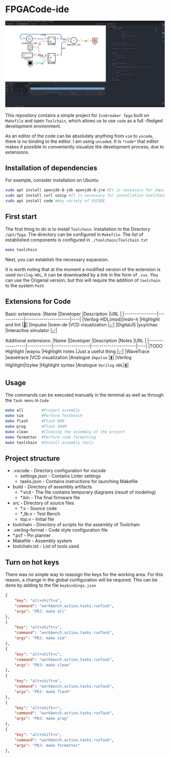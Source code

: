 # FPGACode-ide

![](assets/2022-05-27-01-22-30.png)

This repository contains a simple project for `Icebreaker fpga` built on `Makefile` and open `Toolchain`, which allows us to use `code` as a full -fledged development environment.

As an editor of the code can be absolutely anything from `vim` to `vscode`, there is no binding to the editor. I am using `uncoded`. It is `*code*` that editor makes it possible to conveniently visualize the development process, due to extensions.

## Installation of dependencies

For example, consider installation on Ubuntu

```bash
sudo apt install openjdk-8-jdk openjdk-8-jre #It is necessary for impulse and verilog-format
sudo apt install curl unzip #It is necessary for installation toolchain
sudo apt install code #Any variety of VSCODE
```

## First start

The first thing to do is to install `Toolchain`. Installation to the Directory `/opt/fpga`. The directory can be configured in `Makefile`.
The list of established components is configured in `./toolchain/Toolchain.txt`
```bash
make toolchain
```
Next, you can establish the necessary expansion.

It is worth noting that at the moment a modified version of the extension is used `Verilog-HDL`, it can be downloaded by a link in the form of `.vsx`. You can use the Origenal version, but this will require the addition of `toolchain` to the system `Path`

## Extensions for Code

Basic extensions:
|Name           |Developer   |Description           |URL |
|----------------|------------|----------------------|----|
|Verilog-HDL(mod)|mshr-h      |Highlight and lint    |[🔽](https://github.com/MuratovAS/vscode-verilog-hdl-support)|
|Impulse         |toem-de     |VCD visualization     |[✅](https://open-vsx.org/extension/toem-de/impulse)|
|DigitalJS       |yuyichao    |Interactive simulator |[✅](https://open-vsx.org/extension/yuyichao/digitaljs)|

Additional extensions:
|Name             |Developer   |Description       |Notes                 |URL |
|-----------------|------------|------------------|----------------------|----|
|TODO Highlight   |wayou       |Highlight notes   |Just a useful thing   |[✅](https://open-vsx.org/extension/wayou/vscode-todo-highlight)|
|WaveTrace        |wavetrace   |VCD visualization |Analogue `Impulse`    |[⬇️](https://marketplace.visualstudio.com/items?itemName=wavetrace.wavetrace)|
|Verilog Highlight|tzylee      |Highlight syntax  |Analogue `Verilog-HDL`|[⬇️](https://marketplace.visualstudio.com/items?itemName=tzylee.verilog-highlight)|

## Usage

The commands can be executed manually in the terminal as well as through the `Task menu` in `Code`

```bash
make all        #Project assembly
make sim        #Perform Testbench
make flash      #Flash ROM
make prog       #Flash SRAM
make clean      #Cleaning the assembly of the project
make formatter  #Perform code formatting
make toolchain  #Install assembly tools
```

## Project structure

- .vscode - Directory сonfiguration for vscode
    - settings.json - Contains Linter settings
    - tasks.json - Contains instructions for launching Makefile
- build - Directory of assembly artifacts
    - *.vcd - The file contains temporary diagrams (result of modeling)
    - *.bin - The final firmware file
- src - Directory of source files
    - *.v - Source code
    - *_tb.v - Test Bench
    - top.v - Initial file
- toolchain - Directory of scripts for the assembly of Toolchain
- .verilog-format - Code style configuration file
- *.pcf - Pin planner
- Makefile - Assembly system
- toolchain.txt - List of tools used

## Turn on hot keys

There was no simple way to reassign the keys for the working area. For this reason, a change in the global configuration will be required. This can be done by adding to the file `keybindings.json`

```json
{
    "key": "alt+shift+a",
    "command": "workbench.action.tasks.runTask",
    "args": "PRJ: make all"
},
{
    "key": "alt+shift+s",
    "command": "workbench.action.tasks.runTask",
    "args": "PRJ: make sim"
},
{
    "key": "alt+shift+c",
    "command": "workbench.action.tasks.runTask",
    "args": "PRJ: make clean"
},
{
    "key": "alt+shift+e",
    "command": "workbench.action.tasks.runTask",
    "args": "PRJ: make flash"
},
{
    "key": "alt+shift+r",
    "command": "workbench.action.tasks.runTask",
    "args": "PRJ: make prog"
},
{
    "key": "alt+shift+x",
    "command": "workbench.action.tasks.runTask",
    "args": "PRJ: make formatter"
},
```